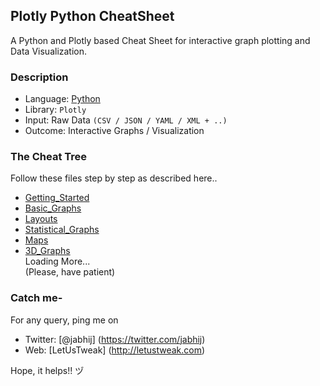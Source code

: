 ## Plotly Python CheatSheet

A Python and Plotly based Cheat Sheet for interactive graph plotting and Data Visualization.

### Description

- Language: [Python](http://www.letustweak.com/?s=python)
- Library: `Plotly`
- Input: Raw Data `(CSV / JSON / YAML / XML + ..)`
- Outcome: Interactive Graphs / Visualization

### The Cheat Tree

Follow these files step by step as described here..

- [Getting_Started](https://github.com/jabhij/Plotly_Python_CheatSheet/blob/master/Getting_Started.md)
- [Basic_Graphs](https://github.com/jabhij/Plotly_Python_CheatSheet/tree/master/Basic_Graphs)
- [Layouts](https://github.com/jabhij/Plotly_Python_CheatSheet/tree/master/Layouts)
- [Statistical_Graphs](https://github.com/jabhij/Plotly_Python_CheatSheet/tree/master/Statistical_Graphs)
- [Maps](https://github.com/jabhij/Plotly_Python_CheatSheet/tree/master/Maps)
- [3D_Graphs]()  
Loading More...  
(Please, have patient)

### Catch me-

For any query, ping me on 
- Twitter: [@jabhij] (https://twitter.com/jabhij)
- Web: [LetUsTweak] (http://letustweak.com)

Hope, it helps!! ヅ
